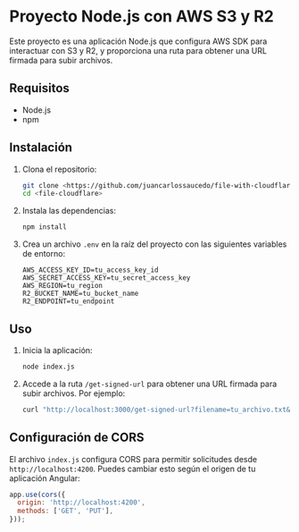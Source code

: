 # Proyecto Node.js con AWS S3 y R2

Este proyecto es una aplicación Node.js que configura AWS SDK para interactuar con S3 y R2, y proporciona una ruta para obtener una URL firmada para subir archivos.

## Requisitos

- Node.js
- npm

## Instalación

1. Clona el repositorio:

    ```sh
    git clone <https://github.com/juancarlossaucedo/file-with-cloudflare.git>
    cd <file-cloudflare>
    ```

2. Instala las dependencias:

    ```sh
    npm install
    ```

3. Crea un archivo `.env` en la raíz del proyecto con las siguientes variables de entorno:

    ```env
    AWS_ACCESS_KEY_ID=tu_access_key_id
    AWS_SECRET_ACCESS_KEY=tu_secret_access_key
    AWS_REGION=tu_region
    R2_BUCKET_NAME=tu_bucket_name
    R2_ENDPOINT=tu_endpoint
    ```

## Uso

1. Inicia la aplicación:

    ```sh
    node index.js
    ```

2. Accede a la ruta `/get-signed-url` para obtener una URL firmada para subir archivos. Por ejemplo:

    ```sh
    curl "http://localhost:3000/get-signed-url?filename=tu_archivo.txt&contentType=text/plain"
    ```

## Configuración de CORS

El archivo `index.js` configura CORS para permitir solicitudes desde `http://localhost:4200`. Puedes cambiar esto según el origen de tu aplicación Angular:

```javascript
app.use(cors({
  origin: 'http://localhost:4200',
  methods: ['GET', 'PUT'],
}));
